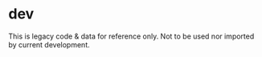 # dev

This is legacy code & data for reference only. Not to be used nor imported by current development.